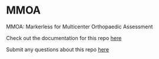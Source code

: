 # MMOA
MMOA: Markerless for Multicenter Orthopaedic Assessment

Check out the documentation for this repo [here](https://github.io/jouterleys/mmoa)

Submit any questions about this repo [here](https://github.com/jouterleys/mmoa)